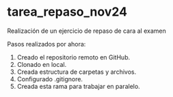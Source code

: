 # tarea_repaso_nov24
Realización de un ejercicio de repaso de cara al examen

Pasos realizados por ahora:
1. Creado el repositorio remoto en GitHub.
2. Clonado en local.
3. Creada estructura de carpetas y archivos.
4. Configurado .gitignore.
5. Creada esta rama para trabajar en paralelo.